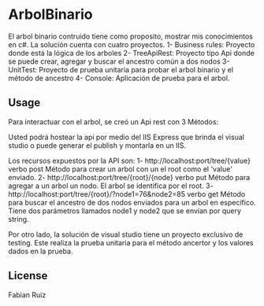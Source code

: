 # ArbolBinario

El arbol binario contruido tiene como proposito, mostrar mis conocimientos en c#. La solución cuenta con cuatro proyectos.
1- Business rules: Proyecto donde está la lógica de los arboles
2- TreeApiRest: Proyecto tipo Api donde se puede crear, agregar y buscar el ancestro común a dos nodos
3- UnitTest: Proyecto de prueba unitaria para probar el arbol binario y el método de ancestro
4- Console: Aplicación de prueba para el arbol.


## Usage

Para interactuar con el arbol, se creó un Api rest con 3 Métodos:

Usted podrá hostear la api por medio del IIS Express que brinda el visual studio o puede generar el publish y montarla en un IIS.

Los recursos expuestos por la API son:
1- http://localhost:port/tree/{value} verbo post
Método para crear un arbol con un el root como el 'value' enviado.
2- http://localhost:port/tree/{root}/{node} verbo put
Método para agregar a un arbol un nodo. El arbol se identifica por el root.
3- http://localhost:port/tree/{root}/?node1=76&node2=85 verbo get
Método para buscar el ancestro de dos nodos enviados para un arbol en específico.
Tiene dos parámetros llamados node1 y node2 que se envían por query string.

Por otro lado, la solución de visual studio tiene un proyecto exclusivo de testing. Este realiza la prueba unitaria para el método ancertor y los valores dados en la prueba.


## License
Fabian Ruiz
